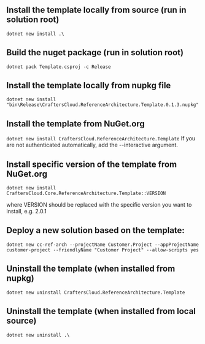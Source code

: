 ## Install the template locally from source (run in solution root)

``dotnet new install .\``

## Build the nuget package (run in solution root)

``dotnet pack Template.csproj -c Release``

## Install the template locally from nupkg file

``dotnet new install "bin\Release\CraftersCloud.ReferenceArchitecture.Template.0.1.3.nupkg"``

## Install the template from NuGet.org

``dotnet new install CraftersCloud.ReferenceArchitecture.Template``
If you are not authenticated automatically, add the --interactive argument.

## Install specific version of the template from NuGet.org

``dotnet new install CraftersCloud.Core.ReferenceArchitecture.Template::VERSION``

where VERSION should be replaced with the specific version you want to install, e.g. 2.0.1

## Deploy a new solution based on the template:

``dotnet new cc-ref-arch --projectName Customer.Project --appProjectName customer-project --friendlyName "Customer Project" --allow-scripts yes``

## Uninstall the template (when installed from nupkg)

``dotnet new uninstall CraftersCloud.ReferenceArchitecture.Template``

## Uninstall the template (when installed from local source)

``dotnet new uninstall .\``
